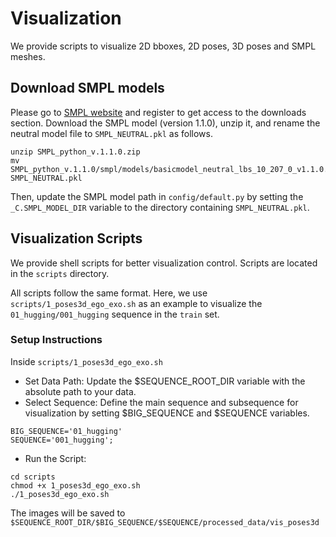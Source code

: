 # Visualization

We provide scripts to visualize 2D bboxes, 2D poses, 3D poses and SMPL meshes.  

## Download SMPL models

Please go to [SMPL website](https://smpl.is.tue.mpg.de/)
and register to get access to the downloads section.
Download the SMPL model (version 1.1.0), unzip it, and rename the neutral model file to 
```SMPL_NEUTRAL.pkl``` as follows.

```shell
unzip SMPL_python_v.1.1.0.zip
mv SMPL_python_v.1.1.0/smpl/models/basicmodel_neutral_lbs_10_207_0_v1.1.0.pkl SMPL_NEUTRAL.pkl
```
Then, update the SMPL model path in ```config/default.py``` 
by setting the ```_C.SMPL_MODEL_DIR``` variable to the directory containing
```SMPL_NEUTRAL.pkl```.

## Visualization Scripts
We provide shell scripts for better visualization control. Scripts are located in the ```scripts``` directory.

All scripts follow the same format. 
Here, we use ```scripts/1_poses3d_ego_exo.sh``` as an example to visualize the 
```01_hugging/001_hugging``` sequence in the ```train``` set.

### Setup Instructions
Inside ```scripts/1_poses3d_ego_exo.sh```

- Set Data Path: Update the $SEQUENCE_ROOT_DIR variable with the absolute path to your data.
- Select Sequence: Define the main sequence and subsequence for visualization by setting $BIG_SEQUENCE and $SEQUENCE variables.
```
BIG_SEQUENCE='01_hugging'
SEQUENCE='001_hugging';
```
- Run the Script:
```
cd scripts
chmod +x 1_poses3d_ego_exo.sh
./1_poses3d_ego_exo.sh
```

The images will be saved to ```$SEQUENCE_ROOT_DIR/$BIG_SEQUENCE/$SEQUENCE/processed_data/vis_poses3d```
